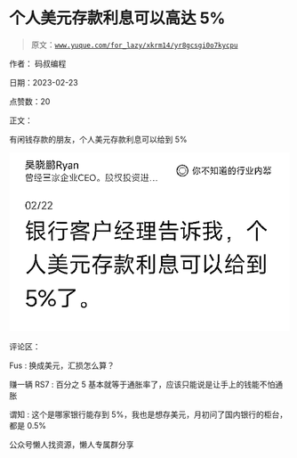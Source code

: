 # 个人美元存款利息可以高达 5%

> 原文：[`www.yuque.com/for_lazy/xkrm14/yr8gcsgi0o7kycpu`](https://www.yuque.com/for_lazy/xkrm14/yr8gcsgi0o7kycpu)

作者： 码叔编程

日期：2023-02-23

点赞数：20

正文：

有闲钱存款的朋友，个人美元存款利息可以给到 5%

![](img/bbf0ec9f8d256de4ae7946ccc398c204.png)  

评论区：

Fus : 换成美元，汇损怎么算？

赚一辆 RS7 : 百分之 5 基本就等于通胀率了，应该只能说是让手上的钱能不怕通胀

谓知 : 这个是哪家银行能存到 5%，我也是想存美元，月初问了国内银行的柜台，都是 0.5%

公众号懒人找资源，懒人专属群分享

